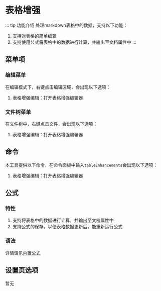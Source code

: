 # 表格增强

::: tip 功能介绍
处理markdown表格中的数据，支持以下功能：

1. 支持对表格的简单编辑
2. 支持使用公式将表格中的数据进行计算，并输出至文档属性中
:::

## 菜单项
### 编辑菜单
在编辑模式下，右键点击编辑区域，会出现以下选项：
1. 表格增强编辑：打开表格增强编辑器

### 文件树菜单
在文件树中，右键点击文件，会出现以下选项：
1. 表格增强编辑：打开表格增强编辑器

## 命令
本工具提供以下命令，在命令面板中输入`tableEnhancements`会出现以下选项：
1. 表格增强编辑：打开表格增强编辑器

## 公式
### 特性

1. 支持将表格中的数据进行计算，并输出至文档属性中
2. 支持公式的保存，以便表格数据更新后，能重新运行公式

### 语法
详情请见[内置公式](./formula.md)

## 设置页选项
暂无